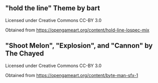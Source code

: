 
## "hold the line" Theme by bart

Licensed under Creative Commons CC-BY 3.0

Obtained from https://opengameart.org/content/hold-line-lospec-mix

## "Shoot Melon", "Explosion", and "Cannon" by The Chayed

Licensed under Creative Commons CC-BY 3.0

Obtained from https://opengameart.org/content/byte-man-sfx-1

